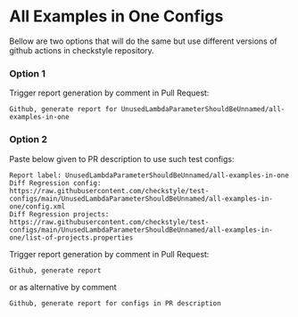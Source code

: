 # All Examples in One Configs

Bellow are two options that will do the same but use different versions
of github actions in checkstyle repository.


### Option 1
Trigger report generation by comment in Pull Request:
```
Github, generate report for UnusedLambdaParameterShouldBeUnnamed/all-examples-in-one
```

### Option 2

Paste below given to PR description to use such test configs:
```
Report label: UnusedLambdaParameterShouldBeUnnamed/all-examples-in-one
Diff Regression config: https://raw.githubusercontent.com/checkstyle/test-configs/main/UnusedLambdaParameterShouldBeUnnamed/all-examples-in-one/config.xml
Diff Regression projects: https://raw.githubusercontent.com/checkstyle/test-configs/main/UnusedLambdaParameterShouldBeUnnamed/all-examples-in-one/list-of-projects.properties
```

Trigger report generation by comment in Pull Request:
```
Github, generate report
```
or as alternative by comment
```
Github, generate report for configs in PR description
```

